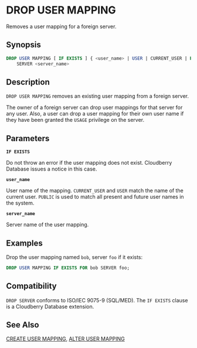 # DROP USER MAPPING

Removes a user mapping for a foreign server.

## Synopsis

```sql
DROP USER MAPPING [ IF EXISTS ] { <user_name> | USER | CURRENT_USER | PUBLIC } 
    SERVER <server_name>
```

## Description

`DROP USER MAPPING` removes an existing user mapping from a foreign server.

The owner of a foreign server can drop user mappings for that server for any user. Also, a user can drop a user mapping for their own user name if they have been granted the `USAGE` privilege on the server.

## Parameters

**`IF EXISTS`**

Do not throw an error if the user mapping does not exist. Cloudberry Database issues a notice in this case.

**`user_name`**

User name of the mapping. `CURRENT_USER` and `USER` match the name of the current user. `PUBLIC` is used to match all present and future user names in the system.

**`server_name`**

Server name of the user mapping.

## Examples

Drop the user mapping named `bob`, server `foo` if it exists:

```sql
DROP USER MAPPING IF EXISTS FOR bob SERVER foo;
```

## Compatibility

`DROP SERVER` conforms to ISO/IEC 9075-9 (SQL/MED). The `IF EXISTS` clause is a Cloudberry Database extension.

## See Also

[CREATE USER MAPPING](/docs/sql-statements/sql-stmt-create-user-mapping.md), [ALTER USER MAPPING](/docs/sql-statements/sql-stmt-alter-user-mapping.md)



